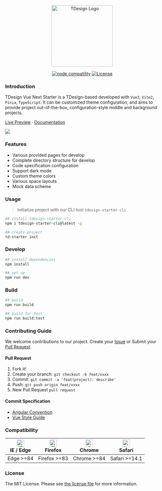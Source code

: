 <p style="display:flex; justify-content: center">

</p>
<p align="center">
  <a href="https://tdesign.tencent.com/starter/vue-next/#/dashboard/base" target="_blank">
    <img alt="TDesign Logo" width="200" src="https://tdesign.gtimg.com/starter/brand-logo.svg">
  </a>
</p>

<p align="center">
  <a href="https://nodejs.org/en/about/releases/"><img src="https://img.shields.io/node/v/vite.svg" alt="node compatility"></a>
  <a href="https://github.com/Tencent/tdesign-vue-next/blob/develop/LICENSE">
    <img src="https://img.shields.io/npm/l/tdesign-vue-next.svg?sanitize=true" alt="License">
  </a>
</p>

### Introduction

TDesign Vue Next Starter is a TDesign-based developed with `Vue3`, `Vite2`, `Pinia`, `TypeScript`. It can be customized theme configuration, and aims to provide project out-of-the-box, configuration-style middle and background projects.

<p>
  <a href="http://tdesign.tencent.com/starter/vue-next/">Live Preview</a>
  ·
  <a href="https://tdesign.tencent.com/starter/">Documentation</a>
</p>

<img src="docs/starter.png">

### Features

- Various provided pages for develop
- Complete directory structure for develop
- Code specification configuration
- Support dark mode
- Custom theme colors
- Various space layouts
- Mock data scheme

### Usage

> Initialize project with our CLI tool `tdesign-starter-cli` 

```bash
## install tdesign-starter-cli
npm i tdesign-starter-cli@latest -g

## create project
td-starter init
```

### Develop

```bash
## install dependencies
npm install

## set up
npm run dev
```

### Build

```bash
## build
npm run build

## build for test
npm run build:test
```


### Contributing Guide

We welcome contributions to our project. Create your [Issue](https://github.com/tencent/tdesign-vue-next-starter/issues/new/choose) or Submit your [Pull Request](https://github.com/Tencent/tdesign-vue-next-starter/pulls).

#### Pull Request

1. Fork it!
2. Create your branch: `git checkout -b feat/xxxx`
3. Commit: `git commit -a 'feat(project): describe'`
4. Push: `git push origin feat/xxxx`
5. New Pull Request `pull request`

#### Commit Specification

- [Angular Convention](https://github.com/conventional-changelog/conventional-changelog/tree/master/packages/conventional-changelog-angular)
- [Vue Style Guide](https://v3.vuejs.org/style-guide/#rule-categories)

### Compatibility

| [<img src="https://raw.githubusercontent.com/alrra/browser-logos/master/src/edge/edge_48x48.png" alt="IE / Edge" width="24px" height="24px" />](http://godban.github.io/browsers-support-badges/)</br> IE / Edge | [<img src="https://raw.githubusercontent.com/alrra/browser-logos/master/src/firefox/firefox_48x48.png" alt="Firefox" width="24px" height="24px" />](http://godban.github.io/browsers-support-badges/)</br>Firefox | [<img src="https://raw.githubusercontent.com/alrra/browser-logos/master/src/chrome/chrome_48x48.png" alt="Chrome" width="24px" height="24px" />](http://godban.github.io/browsers-support-badges/)</br>Chrome | [<img src="https://raw.githubusercontent.com/alrra/browser-logos/master/src/safari/safari_48x48.png" alt="Safari" width="24px" height="24px" />](http://godban.github.io/browsers-support-badges/)</br>Safari |
| ---------------------------------------------------------------------------------------------------------------------------------------------------------------------------------------------------------------- | ----------------------------------------------------------------------------------------------------------------------------------------------------------------------------------------------------------------- | ------------------------------------------------------------------------------------------------------------------------------------------------------------------------------------------------------------- | ------------------------------------------------------------------------------------------------------------------------------------------------------------------------------------------------------------- |
| Edge >=84                                                                                                                                                                                                        | Firefox >=83                                                                                                                                                                                                      | Chrome >=84                                                                                                                                                                                                   | Safari >=14.1                                                                                                                                                                                                 |

### License

The MIT License. Please see [the license file](LICENSE) for more information.
